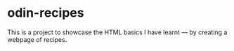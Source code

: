 # odin-recipes

This is a project to showcase the HTML basics I have learnt — by creating a webpage of recipes.